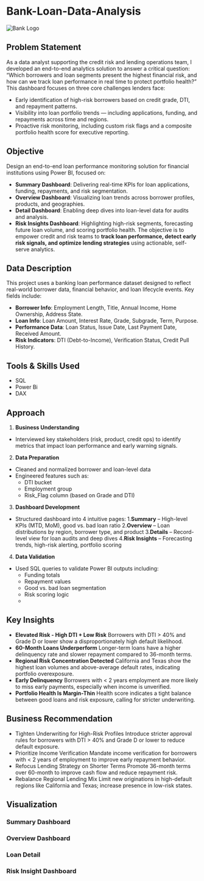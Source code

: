 # Bank-Loan-Data-Analysis
![Bank Logo](https://f2fa1cdd9340fae53fcb49f577292458.cdn.bubble.io/cdn-cgi/image/w=,h=,f=auto,dpr=1,fit=contain/f1701834212030x441532630499263300/Screenshot%20%284%29.png)

## Problem Statement
As a data analyst supporting the credit risk and lending operations team, I developed an end-to-end analytics solution to answer a critical question: 
“Which borrowers and loan segments present the highest financial risk, and how can we track loan performance in real time to protect portfolio health?”
This dashboard focuses on three core challenges lenders face:
- Early identification of high-risk borrowers based on credit grade, DTI, and repayment patterns.
- Visibility into loan portfolio trends — including applications, funding, and repayments across time and regions.
- Proactive risk monitoring, including custom risk flags and a composite portfolio health score for executive reporting.

## Objective
Design an end-to-end loan performance monitoring solution for financial institutions using Power BI, focused on:
- **Summary Dashboard**: Delivering real-time KPIs for loan applications, funding, repayments, and risk segmentation.
- **Overview Dashboard**: Visualizing loan trends across borrower profiles, products, and geographies.
- **Detail Dashboard**: Enabling deep dives into loan-level data for audits and analysis.
- **Risk Insights Dashboard**: Highlighting high-risk segments, forecasting future loan volume, and scoring portfolio health.
The objective is to empower credit and risk teams to **track loan performance, detect early risk signals, and optimize lending strategies** using actionable, self-serve analytics.

## Data Description
This project uses a banking loan performance dataset designed to reflect real-world borrower data, financial behavior, and loan lifecycle events. Key fields include:
- **Borrower Info**:	Employment Length, Title, Annual Income, Home Ownership, Address State.
- **Loan Info**: Loan Amount, Interest Rate, Grade, Subgrade, Term, Purpose.
- **Performance Data**:	Loan Status, Issue Date, Last Payment Date, Received Amount.
- **Risk Indicators**:	DTI (Debt-to-Income), Verification Status, Credit Pull History.

## Tools & Skills Used
- SQL
- Power Bi
- DAX

## Approach
1. **Business Understanding**
- Interviewed key stakeholders (risk, product, credit ops) to identify metrics that impact loan performance and early warning signals.

2. **Data Preparation**
- Cleaned and normalized borrower and loan-level data
- Engineered features such as:
    - DTI bucket
    - Employment group
    - Risk_Flag column (based on Grade and DTI)

3. **Dashboard Development**
- Structured dashboard into 4 intuitive pages:
1.**Summary** – High-level KPIs (MTD, MoM), good vs. bad loan ratio
2.**Overview** – Loan distributions by region, borrower type, and product
3.**Details** – Record-level view for loan audits and deep dives
4.**Risk Insights** – Forecasting trends, high-risk alerting, portfolio scoring

4. **Data Validation**
- Used SQL queries to validate Power BI outputs including:
    - Funding totals
    - Repayment values
    - Good vs. bad loan segmentation
    - Risk scoring logic
    - 
## Key Insights
- **Elevated Risk - High DTI + Low Risk**
Borrowers with DTI > 40% and Grade D or lower show a disproportionately high default likelihood.
- **60-Month Loans Underperform**
Longer-term loans have a higher delinquency rate and slower repayment compared to 36-month terms.
- **Regional Risk Concentration Detected**
California and Texas show the highest loan volumes and above-average default rates, indicating portfolio overexposure.
- **Early Delinquency**
Borrowers with < 2 years employment are more likely to miss early payments, especially when income is unverified.
- **Portfolio Health Is Margin-Thin**
Health score indicates a tight balance between good loans and risk exposure, calling for stricter underwriting.

## Business Recommendation
- Tighten Underwriting for High-Risk Profiles
Introduce stricter approval rules for borrowers with DTI > 40% and Grade D or lower to reduce default exposure.
- Prioritize Income Verification
Mandate income verification for borrowers with < 2 years of employment to improve early repayment behavior.
- Refocus Lending Strategy on Shorter Terms
Promote 36-month terms over 60-month to improve cash flow and reduce repayment risk.
- Rebalance Regional Lending Mix
Limit new originations in high-default regions like California and Texas; increase presence in low-risk states.

## Visualization
### Summary Dashboard

### Overview Dashboard

### Loan Detail

### Risk Insight Dashboard







